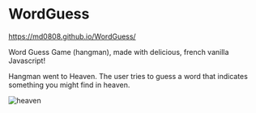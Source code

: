 # WordGuess

https://md0808.github.io/WordGuess/

Word Guess Game (hangman), made with delicious, french vanilla Javascript!

Hangman went to Heaven. The user tries to guess a word that indicates something you might find in heaven. 


![heaven](https://user-images.githubusercontent.com/51139840/67816932-91771c80-fa79-11e9-989e-66510a2bee36.gif)
